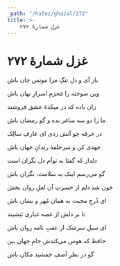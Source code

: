 ```yaml
---
_path: "/hafez/ghazal/272"
title: >-
    غزل شمارهٔ ۲۷۲
---
```

# غزل شمارهٔ ۲۷۲

<div class="b" id="bn1"><div class="m1"><p>باز آی و دلِ تنگِ مرا مونس جان باش</p></div>
<div class="m2"><p>وین سوخته را مَحرَمِ اسرارِ نهان باش</p></div></div>
<div class="b" id="bn2"><div class="m1"><p>زان باده که در میکدهٔ عشق فروشند</p></div>
<div class="m2"><p>ما را دو سه ساغر بده و گو رمضان باش</p></div></div>
<div class="b" id="bn3"><div class="m1"><p>در خرقه چو آتش زدی ای عارفِ سالِک</p></div>
<div class="m2"><p>جهدی کن و سرحلقهٔ رندانِ جهان باش</p></div></div>
<div class="b" id="bn4"><div class="m1"><p>دلدار که گفتا به تواَم دل نگران است</p></div>
<div class="m2"><p>گو می‌رسم اینک به سلامت، نگران باش</p></div></div>
<div class="b" id="bn5"><div class="m1"><p>خون شد دلم از حسرتِ آن لعلِ روان بخش</p></div>
<div class="m2"><p>ای دُرجِ محبت به همان مُهر و نشان باش</p></div></div>
<div class="b" id="bn6"><div class="m1"><p>تا بر دلش از غصه غباری نَنِشیند</p></div>
<div class="m2"><p>ای سیلِ سرشک از عقبِ نامه روان باش</p></div></div>
<div class="b" id="bn7"><div class="m1"><p>حافظ که هوس می‌کندش جامِ جهان بین</p></div>
<div class="m2"><p>گو در نظرِ آصفِ جمشید مکان باش</p></div></div>
